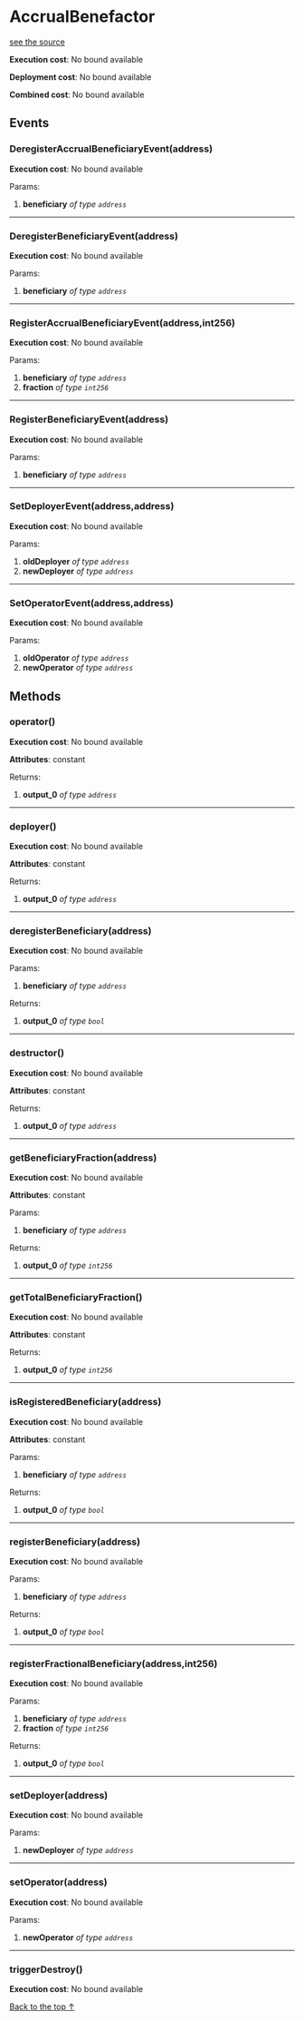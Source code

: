 # AccrualBenefactor
[see the source](git+https://github.com/hubiinetwork/nahmii-contracts/tree/master/contracts/AccrualBenefactor.sol)


**Execution cost**: No bound available

**Deployment cost**: No bound available

**Combined cost**: No bound available


## Events
### DeregisterAccrualBeneficiaryEvent(address)


**Execution cost**: No bound available


Params:

1. **beneficiary** *of type `address`*

--- 
### DeregisterBeneficiaryEvent(address)


**Execution cost**: No bound available


Params:

1. **beneficiary** *of type `address`*

--- 
### RegisterAccrualBeneficiaryEvent(address,int256)


**Execution cost**: No bound available


Params:

1. **beneficiary** *of type `address`*
2. **fraction** *of type `int256`*

--- 
### RegisterBeneficiaryEvent(address)


**Execution cost**: No bound available


Params:

1. **beneficiary** *of type `address`*

--- 
### SetDeployerEvent(address,address)


**Execution cost**: No bound available


Params:

1. **oldDeployer** *of type `address`*
2. **newDeployer** *of type `address`*

--- 
### SetOperatorEvent(address,address)


**Execution cost**: No bound available


Params:

1. **oldOperator** *of type `address`*
2. **newOperator** *of type `address`*


## Methods
### operator()


**Execution cost**: No bound available

**Attributes**: constant



Returns:


1. **output_0** *of type `address`*

--- 
### deployer()


**Execution cost**: No bound available

**Attributes**: constant



Returns:


1. **output_0** *of type `address`*

--- 
### deregisterBeneficiary(address)


**Execution cost**: No bound available


Params:

1. **beneficiary** *of type `address`*

Returns:


1. **output_0** *of type `bool`*

--- 
### destructor()


**Execution cost**: No bound available

**Attributes**: constant



Returns:


1. **output_0** *of type `address`*

--- 
### getBeneficiaryFraction(address)


**Execution cost**: No bound available

**Attributes**: constant


Params:

1. **beneficiary** *of type `address`*

Returns:


1. **output_0** *of type `int256`*

--- 
### getTotalBeneficiaryFraction()


**Execution cost**: No bound available

**Attributes**: constant



Returns:


1. **output_0** *of type `int256`*

--- 
### isRegisteredBeneficiary(address)


**Execution cost**: No bound available

**Attributes**: constant


Params:

1. **beneficiary** *of type `address`*

Returns:


1. **output_0** *of type `bool`*

--- 
### registerBeneficiary(address)


**Execution cost**: No bound available


Params:

1. **beneficiary** *of type `address`*

Returns:


1. **output_0** *of type `bool`*

--- 
### registerFractionalBeneficiary(address,int256)


**Execution cost**: No bound available


Params:

1. **beneficiary** *of type `address`*
2. **fraction** *of type `int256`*

Returns:


1. **output_0** *of type `bool`*

--- 
### setDeployer(address)


**Execution cost**: No bound available


Params:

1. **newDeployer** *of type `address`*


--- 
### setOperator(address)


**Execution cost**: No bound available


Params:

1. **newOperator** *of type `address`*


--- 
### triggerDestroy()


**Execution cost**: No bound available




[Back to the top ↑](#accrualbenefactor)
